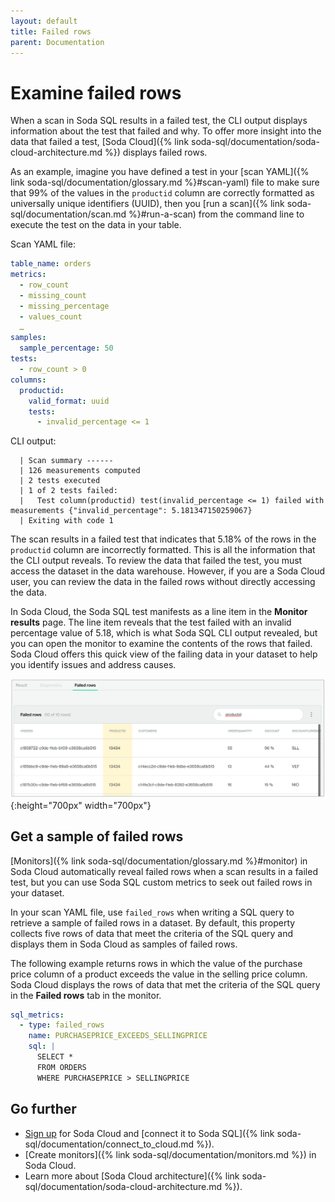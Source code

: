```yaml
---
layout: default
title: Failed rows
parent: Documentation
---
```


# Examine failed rows

When a scan in Soda SQL results in a failed test, the CLI output displays information about the test that failed and why.  To offer more insight into the data that failed a test, [Soda Cloud]({% link soda-sql/documentation/soda-cloud-architecture.md %}) displays failed rows.

As an example, imagine you have defined a test in your [scan YAML]({% link soda-sql/documentation/glossary.md %}#scan-yaml) file to make sure that 99% of the values in the `productid` column are correctly formatted as universally unique identifiers (UUID), then you [run a scan]({% link soda-sql/documentation/scan.md %}#run-a-scan) from the command line to execute the test on the data in your table.

Scan YAML file:
```yaml
table_name: orders
metrics:
  - row_count
  - missing_count
  - missing_percentage
  - values_count
  …
samples:
  sample_percentage: 50
tests:
  - row_count > 0
columns:
  productid:
    valid_format: uuid
    tests:
      - invalid_percentage <= 1
```

CLI output:
```shell
  | Scan summary ------
  | 126 measurements computed
  | 2 tests executed
  | 1 of 2 tests failed:
  |   Test column(productid) test(invalid_percentage <= 1) failed with measurements {"invalid_percentage": 5.181347150259067}
  | Exiting with code 1
```

The scan results in a failed test that indicates that 5.18% of the rows in the `productid` column are incorrectly formatted. This is all the information that the CLI output reveals. To review the data that failed the test, you must access the dataset in the data warehouse. However, if you are a Soda Cloud user, you can review the data in the failed rows without directly accessing the data.

In Soda Cloud, the Soda SQL test manifests as a line item in the **Monitor results** page. The line item reveals that the test failed with an invalid percentage value of 5.18, which is what Soda SQL CLI output revealed, but you can open the monitor to examine the contents of the rows that failed. Soda Cloud offers this quick view of the failing data in your dataset to help you identify issues and address causes.

![failed-rows](/assets/images/failed-rows.png){:height="700px" width="700px"}


## Get a sample of failed rows

[Monitors]({% link soda-sql/documentation/glossary.md %}#monitor) in Soda Cloud automatically reveal failed rows when a scan results in a failed test, but you can use Soda SQL custom metrics to seek out failed rows in your dataset.

In your scan YAML file, use `failed_rows` when writing a SQL query to retrieve a sample of failed rows in a dataset. By default, this property collects five rows of data that meet the criteria of the SQL query and displays them in Soda Cloud as samples of failed rows. 

The following example returns rows in which the value of the purchase price column of a product exceeds the value in the selling price column. Soda Cloud displays the rows of data that met the criteria of the SQL query in the **Failed rows** tab in the monitor.

```yaml
sql_metrics:
  - type: failed_rows
    name: PURCHASEPRICE_EXCEEDS_SELLINGPRICE
    sql: |
      SELECT *
      FROM ORDERS
      WHERE PURCHASEPRICE > SELLINGPRICE
```

## Go further

- <a href="https://cloud.soda.io/signup" target="_blank"> Sign up</a> for Soda Cloud and [connect it to Soda SQL]({% link soda-sql/documentation/connect_to_cloud.md %}).
- [Create monitors]({% link soda-sql/documentation/monitors.md %}) in Soda Cloud.
- Learn more about [Soda Cloud architecture]({% link soda-sql/documentation/soda-cloud-architecture.md %}).